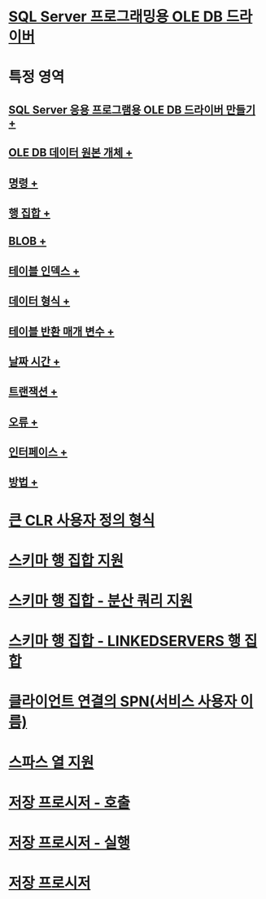 # [SQL Server 프로그래밍용 OLE DB 드라이버](oledb-driver-for-sql-server-programming.md)

# 특정 영역
## [SQL Server 응용 프로그램용 OLE DB 드라이버 만들기 +](../../oledb/ole-db-driver/creating-a-oledb-driver-for-sql-server-application.md)
## [OLE DB 데이터 원본 개체 +](../../oledb/ole-db-data-source-objects/data-source-objects-ole-db.md)
## [명령 +](../../oledb/ole-db-commands/commands.md)
## [행 집합 +](../../oledb/ole-db-rowsets/rowsets.md)
## [BLOB +](../../oledb/ole-db-blobs/blobs-and-ole-objects.md)
## [테이블 인덱스 +](../../oledb/ole-db-tables-indexes/tables-and-indexes.md)
## [데이터 형식 +](../../oledb/ole-db-data-types/data-types-ole-db.md)
## [테이블 반환 매개 변수 +](../../oledb/ole-db-table-valued-parameters/table-valued-parameters-ole-db.md)
## [날짜 시간 +](../../oledb/ole-db-date-time/date-and-time-improvements-ole-db.md)
## [트랜잭션 +](../../oledb/ole-db-transactions/transactions.md)
## [오류 +](../../oledb/ole-db-errors/errors.md)
## [인터페이스 +](../../oledb/ole-db-interfaces/oledb-driver-for-sql-server-ole-db-interfaces.md)
## [방법 +](../../oledb/ole-db-how-to/ole-db-how-to-topics.md)

# [큰 CLR 사용자 정의 형식](large-clr-user-defined-types-ole-db.md)
# [스키마 행 집합 지원](schema-rowset-support-ole-db.md)
# [스키마 행 집합 - 분산 쿼리 지원](schema-rowsets-distributed-query-support.md)
# [스키마 행 집합 - LINKEDSERVERS 행 집합](schema-rowsets-linkedservers-rowset.md)
# [클라이언트 연결의 SPN(서비스 사용자 이름)](service-principal-names-spns-in-client-connections-ole-db.md)
# [스파스 열 지원](sparse-columns-support-ole-db.md)
# [저장 프로시저 - 호출](stored-procedures-calling.md)
# [저장 프로시저 - 실행](stored-procedures-running.md)
# [저장 프로시저](stored-procedures.md)

